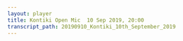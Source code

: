 ```yaml
---
layout: player
title: Kontiki Open Mic  10 Sep 2019, 20:00
transcript_path: 20190910_Kontiki_10th_September_2019
---
```

